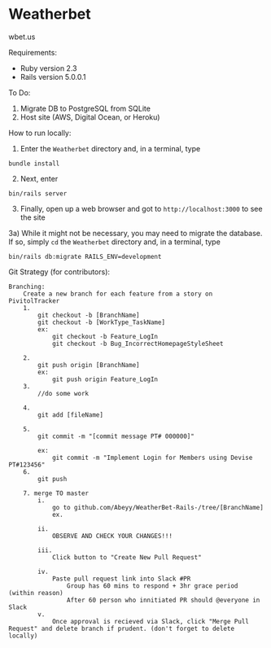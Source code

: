 # Weatherbet

wbet.us

Requirements:
- Ruby version 2.3
- Rails version 5.0.0.1

To Do:
1) Migrate DB to PostgreSQL from SQLite
2) Host site (AWS, Digital Ocean, or Heroku)

How to run locally:                       
1) Enter the ```Weatherbet``` directory and, in a terminal, type 
```
bundle install
```

2) Next, enter 
``` 
bin/rails server 
```

3) Finally, open up a web browser and got to ``` http://localhost:3000 ``` to see the site       

3a) While it might not be necessary, you may need to migrate the database. If so, simply ``` cd ``` the ``` Weatherbet ``` directory and, in a terminal, type
```
bin/rails db:migrate RAILS_ENV=development
```


Git Strategy (for contributors):

	Branching:
		Create a new branch for each feature from a story on PivitolTracker
		1.
			git checkout -b [BranchName]		
			git checkout -b [WorkType_TaskName]		
			ex: 
				git checkout -b Feature_LogIn
				git checkout -b Bug_IncorrectHomepageStyleSheet

		2.
			git push origin [BranchName]
			ex:
				git push origin Feature_LogIn
		3.
			//do some work

		4.
			git add [fileName]

		5.
			git commit -m "[commit message PT# 000000]"

			ex:
				git commit -m "Implement Login for Members using Devise PT#123456"
		6.
			git push

		7. merge TO master
			i. 
				go to github.com/Abeyy/WeatherBet-Rails-/tree/[BranchName]
				ex. 

			ii. 
				OBSERVE AND CHECK YOUR CHANGES!!!

			iii. 
				Click button to "Create New Pull Request"

			iv.
				Paste pull request link into Slack #PR
					Group has 60 mins to respond + 3hr grace period (within reason)
					After 60 person who innitiated PR should @everyone in Slack
			v.
				Once approval is recieved via Slack, click "Merge Pull Request" and delete branch if prudent. (don't forget to delete locally)





			
